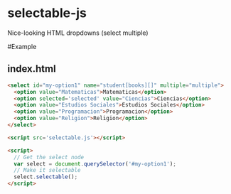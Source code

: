 # selectable-js
Nice-looking HTML dropdowns (select multiple) 

#Example

## index.html
```html
<select id="my-option1" name="student[books][]" multiple="multiple"> 
  <option value="Matematicas">Matematicas</option>
  <option selected='selected' value="Ciencias">Ciencias</option>
  <option value="Estudios Sociales">Estudios Sociales</option>
  <option value="Programacion">Programacion</option>
  <option value="Religion">Religion</option>
</select>

<script src='selectable.js'></script>

<script>
  // Get the select node
  var select = document.querySelector('#my-option1');
  // Make it selectable
  select.selectable();
</script> 
```